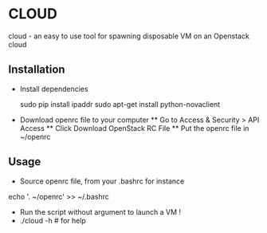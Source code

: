 CLOUD
=====

cloud - an easy to use tool for spawning disposable VM on an Openstack cloud

Installation
------------

* Install dependencies

    sudo pip install ipaddr
    sudo apt-get install python-novaclient

* Download openrc file to your computer
** Go to Access & Security > API Access
** Click Download OpenStack RC File
** Put the openrc file in ~/openrc

Usage
-----

* Source openrc file, from your .bashrc for instance

 echo '. ~/openrc' >> ~/.bashrc

* Run the script without argument to launch a VM !
* ./cloud -h # for help

